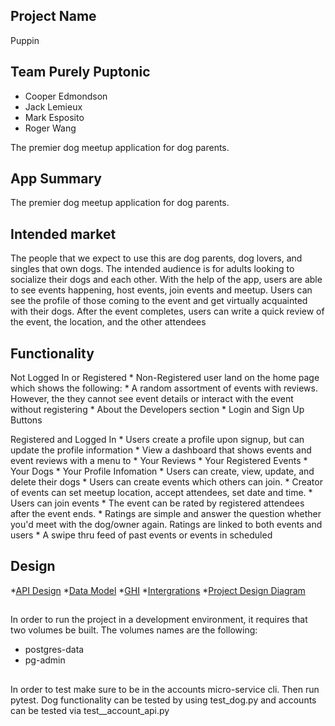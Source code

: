 ## Project Name
Puppin

## Team Purely Puptonic
* Cooper Edmondson
* Jack Lemieux
* Mark Esposito
* Roger Wang

The premier dog meetup application for dog parents.

## App Summary

The premier dog meetup application for dog parents.

## Intended market

The people that we expect to use this are dog parents, dog lovers, and singles that own dogs. The intended audience is for adults looking to socialize their dogs and each other. With the help of the app, users are able to see events happening, host events, join events and meetup. Users can see the profile of those coming to the event and get virtually acquainted with their dogs. After the event completes, users can write a quick review of the event, the location, and the other attendees


## Functionality

Not Logged In or Registered
    * Non-Registered user land on the home page which shows the following:
        * A random assortment of events with reviews. However, the they cannot see event details or interact with the event without registering
        * About the Developers section
        * Login and Sign Up Buttons

Registered and Logged In
    * Users create a profile upon signup, but can update the profile information
    * View a dashboard that shows events and event reviews with a menu to
        * Your Reviews 
        * Your Registered Events
        * Your Dogs
        * Your Profile Infomation
    * Users can create, view, update, and delete their dogs
    * Users can create events which others can join.
    * Creator of events can set meetup location, accept attendees, set date and time.
    * Users can join events
    * The event can be rated by registered attendees after the event ends.
    * Ratings are simple and answer the question whether you'd meet with the dog/owner again. Ratings are linked to both events and users
    * A swipe thru feed of past events or events in scheduled


## Design

*[API Design](docs/apis.md)
*[Data Model](docs/data-model.md)
*[GHI](docs/ghi.md)
*[Intergrations](docs/intergrations.md)
*[Project Design Diagram](docs/wireframe/puppin_design.png)

##

In order to run the project in a development environment, it requires that two volumes be built. The volumes names are the following:

* postgres-data
* pg-admin

##

In order to test make sure to be in the accounts micro-service cli. Then run pytest. Dog functionality can be tested by using test_dog.py and accounts can be tested via test__account_api.py  


